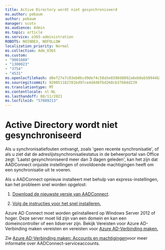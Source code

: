 ```yaml
---
title: Active Directory wordt niet gesynchroniseerd
ms.author: pebaum
author: pebaum
manager: scotv
ms.audience: Admin
ms.topic: article
ms.service: o365-administration
ROBOTS: NOINDEX, NOFOLLOW
localization_priority: Normal
ms.collection: Adm_O365
ms.custom:
- "9001688"
- "1300023"
- "3754"
- "4531"
ms.openlocfilehash: d0ef27e7c03eb8bcd9de74c58a5e0398d8892a6eb0ab50944b3c2201247fa0b8
ms.sourcegitcommit: 920051182781bd97ce4d4d6fbd268cb37b84d239
ms.translationtype: MT
ms.contentlocale: nl-NL
ms.lasthandoff: 08/11/2021
ms.locfileid: "57889213"
---
```

# <a name="active-directory-not-syncing"></a>Active Directory wordt niet gesynchroniseerd

Als u synchronisatiefouten ontvangt, zoals 'geen recente synchronisatie', of als u ziet dat de adreslijstsynchronisatiestatus in de beheerportal van Office zegt: 'Laatst gesynchroniseerd meer dan 3 dagen geleden', kan het zijn dat AADConnect onjuiste instellingen of onvoldoende machtigingen heeft om een synchronisatie uit te voeren.  

Als u AADConnect opnieuw installeert met behulp van express-instellingen, kan het probleem snel worden opgelost:

1. [Download de nieuwste versie van AADConnect](https://go.microsoft.com/fwlink/?LinkId=615771).

2. [Volg de instructies voor het snel installeren.](https://docs.microsoft.com/azure/active-directory/hybrid/how-to-connect-install-express)

Azure AD Connect moet worden geïnstalleerd op Windows Server 2012 of hoger. Deze server moet lid zijn van een domein en kan een domeincontroller of een lidserver zijn. Bekijk Vereisten voor Azure AD-Verbinding maken vereisten en vereisten voor [Azure AD-Verbinding maken.](https://docs.microsoft.com/azure/active-directory/hybrid/how-to-connect-install-prerequisites)

Zie [Azure AD-Verbinding maken: Accounts en machtigingen](https://docs.microsoft.com/azure/active-directory/hybrid/reference-connect-accounts-permissions)voor meer informatie over AADConnect-serviceaccounts.
